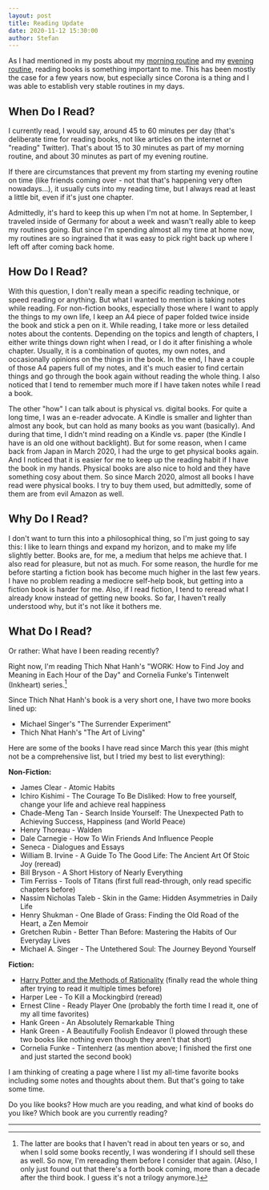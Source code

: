 ```yaml
---
layout: post
title: Reading Update
date: 2020-11-12 15:30:00
author: Stefan
---
```


As I had mentioned in my posts about my [morning routine](/2020/11/04/morning-routine/) and my [evening routine](/2020/11/05/evening-routine/), reading books is something important to me. This has been mostly the case for a few years now, but especially since Corona is a thing and I was able to establish very stable routines in my days. 

## When Do I Read?
I currently read, I would say, around 45 to 60 minutes per day (that's deliberate time for reading books, not like articles on the internet or "reading" Twitter). That's about 15 to 30 minutes as part of my morning routine, and about 30 minutes as part of my evening routine. 

If there are circumstances that prevent my from starting my evening routine on time (like friends coming over - not that that's happening very often nowadays...), it usually cuts into my reading time, but I always read at least a little bit, even if it's just one chapter.

Admittedly, it's hard to keep this up when I'm not at home. In September, I traveled inside of Germany for about a week and wasn't really able to keep my routines going. But since I'm spending almost all my time at home now, my routines are so ingrained that it was easy to pick right back up where I left off after coming back home.

## How Do I Read?
With this question, I don't really mean a specific reading technique, or speed reading or anything. But what I wanted to mention is taking notes while reading. For non-fiction books, especially those where I want to apply the things to my own life, I keep an A4 piece of paper folded twice inside the book and stick a pen on it. While reading, I take more or less detailed notes about the contents. Depending on the topics and length of chapters, I either write things down right when I read, or I do it after finishing a whole chapter. Usually, it is a combination of quotes, my own notes, and occasionally opinions on the things in the book. In the end, I have a couple of those A4 papers full of my notes, and it's much easier to find certain things and go through the book again without reading the whole thing. I also noticed that I tend to remember much more if I have taken notes while I read a book.

The other "how" I can talk about is physical vs. digital books. For quite a long time, I was an e-reader advocate. A Kindle is smaller and lighter than almost any book, but can hold as many books as you want (basically). And during that time, I didn't mind reading on a Kindle vs. paper (the Kindle I have is an old one without backlight). But for some reason, when I came back from Japan in March 2020, I had the urge to get physical books again. And I noticed that it is easier for me to keep up the reading habit if I have the book in my hands. Physical books are also nice to hold and they have something cosy about them. So since March 2020, almost all books I have read were physical books. I try to buy them used, but admittedly, some of them are from evil Amazon as well.

## Why Do I Read?
I don't want to turn this into a philosophical thing, so I'm just going to say this: I like to learn things and expand my horizon, and to make my life slightly better. Books are, for me, a medium that helps me achieve that. I also read for pleasure, but not as much. For some reason, the hurdle for me before starting a fiction book has become much higher in the last few years. I have no problem reading a mediocre self-help book, but getting into a fiction book is harder for me. Also, if I read fiction, I tend to reread what I already know instead of getting new books. So far, I haven't really understood why, but it's not like it bothers me.

## What Do I Read?
Or rather: What have I been reading recently?

Right now, I'm reading Thich Nhat Hanh's "WORK: How to Find Joy and Meaning in Each Hour of the Day" and Cornelia Funke's Tintenwelt (Inkheart) series.[^1]

Since Thich Nhat Hanh's book is a very short one, I have two more books lined up:
- Michael Singer's "The Surrender Experiment"
- Thich Nhat Hanh's "The Art of Living"

Here are some of the books I have read since March this year (this might not be a comprehensive list, but I tried my best to list everything):

**Non-Fiction:**
- James Clear - Atomic Habits
- Ichiro Kishimi - The Courage To Be Disliked: How to free yourself, change your life and achieve real happiness
- Chade-Meng Tan - Search Inside Yourself: The Unexpected Path to Achieving Success, Happiness (and World Peace)
- Henry Thoreau - Walden
- Dale Carnegie - How To Win Friends And Influence People
- Seneca - Dialogues and Essays
- William B. Irvine - A Guide To The Good Life: The Ancient Art Of Stoic Joy (reread)
- Bill Bryson - A Short History of Nearly Everything
- Tim Ferriss - Tools of Titans (first full read-through, only read specific chapters before)
- Nassim Nicholas Taleb - Skin in the Game: Hidden Asymmetries in Daily Life
- Henry Shukman - One Blade of Grass: Finding the Old Road of the Heart, a Zen Memoir
- Gretchen Rubin - Better Than Before: Mastering the Habits of Our Everyday Lives
- Michael A. Singer - The Untethered Soul: The Journey Beyond Yourself

**Fiction:**
- [Harry Potter and the Methods of Rationality](http://www.hpmor.com) (finally read the whole thing after trying to read it multiple times before)
- Harper Lee - To Kill a Mockingbird (reread)
- Ernest Cline - Ready Player One (probably the forth time I read it, one of my all time favorites)
- Hank Green - An Absolutely Remarkable Thing
- Hank Green - A Beautifully Foolish Endeavor (I plowed through these two books like nothing even though they aren't that short)
- Cornelia Funke - Tintenherz (as mention above; I finished the first one and just started the second book)

I am thinking of creating a page where I list my all-time favorite books including some notes and thoughts about them. But that's going to take some time.

Do you like books? How much are you reading, and what kind of books do you like? Which book are you currently reading?

---
[^1]: The latter are books that I haven't read in about ten years or so, and when I sold some books recently, I was wondering if I should sell these as well. So now, I'm rereading them before I consider that again. (Also, I only just found out that there's a forth book coming, more than a decade after the third book. I guess it's not a trilogy anymore.)